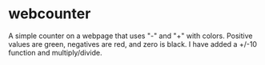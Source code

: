 # webcounter
A simple counter on a webpage that uses "-" and "+" with colors.
Positive values are green, negatives are red, and zero is black.
I have added a +/-10 function and multiply/divide.
